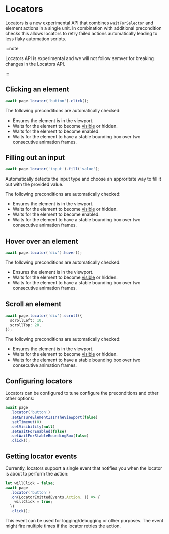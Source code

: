 # Locators

Locators is a new experimental API that combines `waitForSelector` and element
actions in a single unit. In combination with additional precondition checks
this allows locators to retry failed actions automatically leading to less flaky
automation scripts.

:::note

Locators API is experimental and we will not follow semver for breaking changes
in the Locators API.

:::

## Clicking an element

```ts
await page.locator('button').click();
```

The following preconditions are automatically checked:

- Ensures the element is in the viewport.
- Waits for the element to become
  [visible](https://pptr.dev/api/puppeteer.elementhandle.isvisible/) or hidden.
- Waits for the element to become enabled.
- Waits for the element to have a stable bounding box over two consecutive
  animation frames.

## Filling out an input

```ts
await page.locator('input').fill('value');
```

Automatically detects the input type and choose an approritate way to fill it out with the provided value.

The following preconditions are automatically checked:

- Ensures the element is in the viewport.
- Waits for the element to become
  [visible](https://pptr.dev/api/puppeteer.elementhandle.isvisible/) or hidden.
- Waits for the element to become enabled.
- Waits for the element to have a stable bounding box over two consecutive
  animation frames.

## Hover over an element

```ts
await page.locator('div').hover();
```

The following preconditions are automatically checked:

- Ensures the element is in the viewport.
- Waits for the element to become
  [visible](https://pptr.dev/api/puppeteer.elementhandle.isvisible/) or hidden.
- Waits for the element to have a stable bounding box over two consecutive
  animation frames.

## Scroll an element

```ts
await page.locator('div').scroll({
  scrollLeft: 10,
  scrollTop: 20,
});
```

The following preconditions are automatically checked:

- Ensures the element is in the viewport.
- Waits for the element to become
  [visible](https://pptr.dev/api/puppeteer.elementhandle.isvisible/) or hidden.
- Waits for the element to have a stable bounding box over two consecutive
  animation frames.

## Configuring locators

Locators can be configured to tune configure the preconditions and other other options:

```ts
await page
  .locator('button')
  .setEnsureElementIsInTheViewport(false)
  .setTimeout(0)
  .setVisibility(null)
  .setWaitForEnabled(false)
  .setWaitForStableBoundingBox(false)
  .click();
```

## Getting locator events

Currently, locators support a single event that notifies you when the locator is about to perform the action:

```ts
let willClick = false;
await page
  .locator('button')
  .on(LocatorEmittedEvents.Action, () => {
    willClick = true;
  })
  .click();
```

This event can be used for logging/debugging or other purposes. The event might
fire multiple times if the locator retries the action.
